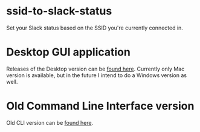 # ssid-to-slack-status
Set your Slack status based on the SSID you're currently connected in.

# Desktop GUI application
Releases of the Desktop version can be [found here](https://github.com/kirbo/ssid-to-slack-status/releases).
Currently only Mac version is available, but in the future I intend to do a Windows version as well.

# Old Command Line Interface version
Old CLI version can be [found here](https://github.com/kirbo/ssid-to-slack-status/tree/cli).
